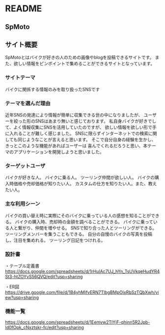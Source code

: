 # README

## SpMoto

## サイト概要
SpMotoとはバイクが好きの人のための画像やblogを投稿できるサイトです。
また、欲しい情報をピンボイントで集めることができるサイトとなっています。
### サイトテーマ
バイクに関係する情報のみを取り扱ったSNSです

### テーマを選んだ理由
近年SNSの発達により情報が簡単に収集できる世の中になりましたが、
ユーザーを絞った形のSNSはあまり無いと感じております。
私自身バイクが好きでして、よく情報収集にSNSを活用していたのですが、
欲しい情報を欲しい形で手に入れることが難しく感じました。
SNSに限らずインターネットでの検索に関しても同じようなことが言えると思います。
そこで自分自身の経験を生かし、きっとこのような機能があればユーザーは
喜んでくれるだろうと思い、本テーマのアプリケーションを開発しようと思いました。


### ターゲットユーザ
バイクが好きな人。
バイクに乗る人。
ツーリング仲間が欲しい人。
バイクの購入時価格や売却価格が知りたい人。
カスタムの仕方を知りたい人。また、教えたい人。




### 主な利用シーン
バイクの買い替え時に実際にそのバイクに乗っている人の感想を知ることができる。
バイクの購入時、売却時の金額を調べることができる。
バイクに乗っている人と繋がり、仲間を増やせる。
SNSで知り合った人とツーリングができる。ツーリングメンバーを集うこともできる。
自分の自慢のバイクの写真を投稿し、注目を集めれる。
ツーリング日記をつけれる。



### 設計書


・テーブル定義書
https://docs.google.com/spreadsheets/d/1rHuIAc7UJ_hYn_TsUVkqeHudYR4St3-htZOYvS56QVQ/edit?usp=sharing

・ER図
https://drive.google.com/file/d/1B4yhMifvERN7TIbgBMpOixRbSzTQbXwh/view?usp=sharing


### 機能一覧
https://docs.google.com/spreadsheets/d/1Eemvw2TlYjF-qhinn5R2Jpb-ld0fOpk_cNxztskr-fc/edit?usp=sharing